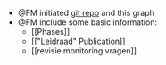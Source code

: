 - @FM initiated [git repo](https://github.com/inbo/guidelines_monitoring_networks) and this graph
- @FM include some basic information:
	- [[Phases]]
	- [["Leidraad" Publication]]
	- [[revisie monitoring vragen]]